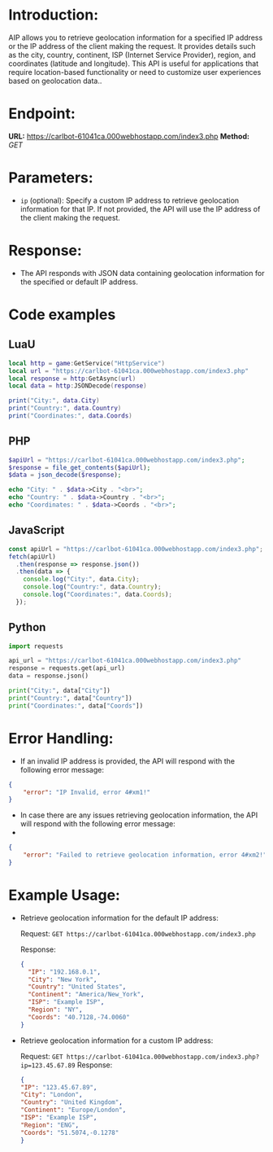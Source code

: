 # Introduction:
AIP allows you to retrieve geolocation information for a specified IP address or the IP address of the client making the request. It provides details such as the city, country, continent, ISP (Internet Service Provider), region, and coordinates (latitude and longitude). This API is useful for applications that require location-based functionality or need to customize user experiences based on geolocation data..

# Endpoint:

**URL:** https://carlbot-61041ca.000webhostapp.com/index3.php
**Method:** *GET*

# Parameters:

* `ip` (optional): Specify a custom IP address to retrieve geolocation information for that IP. If not provided, the API will use the IP address of the client making the request.

# Response:

* The API responds with JSON data containing geolocation information for the specified or default IP address.

# Code examples

## LuaU

``` lua
local http = game:GetService("HttpService")
local url = "https://carlbot-61041ca.000webhostapp.com/index3.php"
local response = http:GetAsync(url)
local data = http:JSONDecode(response)

print("City:", data.City)
print("Country:", data.Country)
print("Coordinates:", data.Coords)
```
## PHP

```php
$apiUrl = "https://carlbot-61041ca.000webhostapp.com/index3.php";
$response = file_get_contents($apiUrl);
$data = json_decode($response);

echo "City: " . $data->City . "<br>";
echo "Country: " . $data->Country . "<br>";
echo "Coordinates: " . $data->Coords . "<br>";
```

## JavaScript

```javascript
const apiUrl = "https://carlbot-61041ca.000webhostapp.com/index3.php";
fetch(apiUrl)
  .then(response => response.json())
  .then(data => {
    console.log("City:", data.City);
    console.log("Country:", data.Country);
    console.log("Coordinates:", data.Coords);
  });
```

## Python

```python
import requests

api_url = "https://carlbot-61041ca.000webhostapp.com/index3.php"
response = requests.get(api_url)
data = response.json()

print("City:", data["City"])
print("Country:", data["Country"])
print("Coordinates:", data["Coords"])
```

# Error Handling:

* If an invalid IP address is provided, the API will respond with the following error message:
```json
{
    "error": "IP Invalid, error 4#xm1!"
}
```

* In case there are any issues retrieving geolocation information, the API will respond with the following error message:
* 
```json
{
    "error": "Failed to retrieve geolocation information, error 4#xm2!"
}
```

# Example Usage:

* Retrieve geolocation information for the default IP address:

  Request: `GET https://carlbot-61041ca.000webhostapp.com/index3.php`
  
  Response:
  ```json
  {
    "IP": "192.168.0.1",
    "City": "New York",
    "Country": "United States",
    "Continent": "America/New_York",
    "ISP": "Example ISP",
    "Region": "NY",
    "Coords": "40.7128,-74.0060"
  }
  ``` 

* Retrieve geolocation information for a custom IP address:

  Request: `GET https://carlbot-61041ca.000webhostapp.com/index3.php?ip=123.45.67.89`
  Response: 
    ```json
    {
    "IP": "123.45.67.89",
    "City": "London",
    "Country": "United Kingdom",
    "Continent": "Europe/London",
    "ISP": "Example ISP",
    "Region": "ENG",
    "Coords": "51.5074,-0.1278"
    }
    ```

